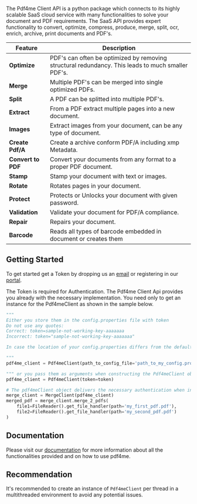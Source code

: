 The Pdf4me Client API is a python package which connects to its highly scalable SaaS cloud service with many functionalities to solve your document and PDF requirements. The SaaS API provides expert functionality to convert, optimize, compress, produce, merge, split, ocr, enrich, archive, print documents and PDF's.

| Feature            | Description                                                                                       |
| ------------------ | ------------------------------------------------------------------------------------------------- |
| **Optimize**       | PDF's can often be optimized by removing structural redundancy. This leads to much smaller PDF's. |
| **Merge**          | Multiple PDF's can be merged into single optimized PDFs.                                          |
| **Split**          | A PDF can be splitted into multiple PDF's.                                                        |
| **Extract**        | From a PDF extract multiple pages into a new document.                                            |
| **Images**         | Extract images from your document, can be any type of document.                                   |
| **Create Pdf/A**   | Create a archive conform PDF/A including xmp Metadata.                                            |
| **Convert to PDF** | Convert your documents from any format to a proper PDF document.                                  |
| **Stamp**          | Stamp your document with text or images.                                                          |
| **Rotate**         | Rotates pages in your document.                                                                   |
| **Protect**        | Protects or Unlocks your document with given password.                                            |
| **Validation**     | Validate your document for PDF/A compliance.                                                      |
| **Repair**         | Repairs your document.                                                                            |
| **Barcode**        | Reads all types of barcode embedded in document or creates them                                   |

## Getting Started

To get started get a Token by dropping us an [email](mailto:support-dev@pdf4me.com) or registering in our [portal](https://portal.pdf4me.com/).

The Token is required for Authentication. The Pdf4me Client Api provides you already with the necessary implementation. You need only to get an instance for the Pdf4meClient as shown in the sample below.

```python
"""
Either you store them in the config.properties file with token
Do not use any quotes:
Correct: token=sample-not-working-key-aaaaaaa
Incorrect: token="sample-not-working-key-aaaaaaa"

In case the location of your config.properties differs from the default location ('../config.properties'), provide the optional argument path_to_config_file.

"""
pdf4me_client = Pdf4meClient(path_to_config_file='path_to_my_config.properties')

""" or you pass them as arguments when constructing the Pdf4meClient object """
pdf4me_client = Pdf4meClient(token=token)

# The pdf4meClient object delivers the necessary authentication when instantiating the different pdf4meClients such as for instance Merge
merge_client = MergeClient(pdf4me_client)
merged_pdf = merge_client.merge_2_pdfs(
    file1=FileReader().get_file_handler(path='my_first_pdf.pdf'),
    file2=FileReader().get_file_handler(path='my_second_pdf.pdf')
)
```

## Documentation

Please visit our [documentation](https://developer.pdf4me.com/docs/api/getting-started/) for more information about all the functionalities provided and on how to use pdf4me.

## Recommendation

It's recommended to create an instance of `Pdf4meClient` per thread in a multithreaded environment to avoid any potential issues.
